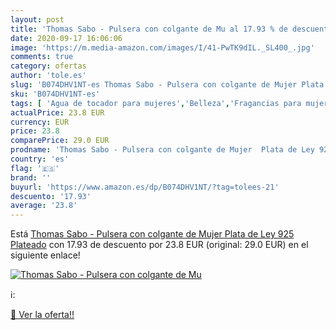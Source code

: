 ```yaml
---
layout: post
title: 'Thomas Sabo - Pulsera con colgante de Mu al 17.93 % de descuento'
date: 2020-09-17 16:06:06
image: 'https://m.media-amazon.com/images/I/41-PwTK9dIL._SL400_.jpg'
comments: true
category: ofertas
author: 'tole.es'
slug: 'B074DHV1NT-es Thomas Sabo - Pulsera con colgante de Mujer Plata de Ley...'
sku: 'B074DHV1NT-es'
tags: [ 'Agua de tocador para mujeres','Belleza','Fragancias para mujeres','Instrumentos de percusión para niños','Instrumentos musicales para niños','Juguetes','Juguetes y juegos','Perfumes y fragancias','Productos para el cuidado de la piel','Sets y juegos para el cuidado de la piel','de','ley','plata', ]
actualPrice: 23.8 EUR
currency: EUR
price: 23.8
comparePrice: 29.0 EUR
prodname: 'Thomas Sabo - Pulsera con colgante de Mujer  Plata de Ley 925  Plateado'
country: 'es'
flag: '🇪🇸'
brand: ''
buyurl: 'https://www.amazon.es/dp/B074DHV1NT/?tag=tolees-21'
descuento: '17.93'
average: '23.8'
---
```


Está [Thomas Sabo - Pulsera con colgante de Mujer  Plata de Ley 925  Plateado](https://www.amazon.es/dp/B074DHV1NT/?tag=tolees-21) con 17.93 de descuento por 23.8 EUR (original: 29.0 EUR) en el siguiente enlace!

[![Thomas Sabo - Pulsera con colgante de Mu](https://m.media-amazon.com/images/I/41-PwTK9dIL._SL400_.jpg)](https://www.amazon.es/dp/B074DHV1NT/?tag=tolees-21)

ℹ️:


[🛒 Ver la oferta!!](https://www.amazon.es/dp/B074DHV1NT/?tag=tolees-21)
